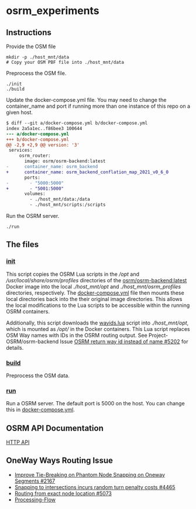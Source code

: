 # osrm_experiments

## Instructions

Provide the OSM file

```
mkdir -p ./host_mnt/data
# Copy your OSM PBF file into ./host_mnt/data
```

Preprocess the OSM file.

```
./init
./build
```

Update the docker-compose.yml file. You may need to change the container_name
and port if running more than one instance of this repo on a given host.

```diff
$ diff --git a/docker-compose.yml b/docker-compose.yml
index 2a5a1ec..f86bee3 100644
--- a/docker-compose.yml
+++ b/docker-compose.yml
@@ -2,9 +2,9 @@ version: '3'
 services:
     osrm_router:
       image: osrm/osrm-backend:latest
-      container_name: osrm_backend
+      container_name: osrm_backend_conflation_map_2021_v0_6_0
       ports:
-        - "5000:5000"
+        - "5001:5000"
       volumes:
         - ./host_mnt/data:/data
         - ./host_mnt/scripts:/scripts
```

Run the OSRM server.

```
./run
```

## The files

### [init](init)

This script copies the OSRM Lua scripts in the _/opt_ and _/usr/local/share/osrm/profiles_ directories
of the [osrm/osrm-backend:latest](https://hub.docker.com/r/osrm/osrm-backend) Docker image into
the local _./host_mnt/opt_ and _./host_mnt/osrm_profiles_ directories, respectively.
The [docker-compose.yml](docker-compose.yml) file then mounts these local directories back into the their original image directories.
This allows the local modifications to the Lua scripts to be accessible within the running OSRM containers.

Additionally, this script downloads the [wayids.lua](https://gist.github.com/ZsoltMedgyesi-Itineris/a50efd2a65456a6ec5ae72fd0a35d76d)
script into _./host_mnt/opt_, which is mounted as _/opt/_ in the Docker containers.
This Lua script replaces OSM Way names with IDs in the OSRM routing output.
See Project-OSRM/osrm-backend Issue [OSRM return way id instead of name #5202](https://github.com/Project-OSRM/osrm-backend/issues/5202#issuecomment-440580574) for details.

### [build](build)

Preprocess the OSM data.

### [run](run)

Run a OSRM server. The default port is 5000 on the host. You can change this in [docker-compose.yml](docker-compose.yml).

## OSRM API Documentation

[HTTP API](http://project-osrm.org/docs/v5.22.0/api/#general-options)

## OneWay Ways Routing Issue

- [Improve Tie-Breaking on Phantom Node Snapping on Oneway Segments #2167](https://github.com/Project-OSRM/osrm-backend/issues/2167)
- [Snapping to intersections incurs random turn penalty costs #4465](https://github.com/Project-OSRM/osrm-backend/issues/4465)
- [Routing from exact node location #5073](https://github.com/Project-OSRM/osrm-backend/issues/5073#issuecomment-387753249)
- [Processing-Flow](https://github.com/Project-OSRM/osrm-backend/wiki/Processing-Flow)
